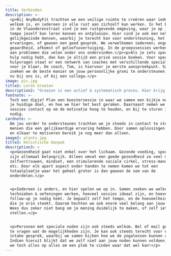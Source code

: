 ```yaml
---
title: Verbinden
description: >-
  <p>Bij AnyBodyFit trachten we een veilige ruimte te creëren waar iedereen
  welkom is, en iedereen in alle rust aan zichzelf kan werken. In het BlinkHuis
  in de Vlaanderenstraat vind je een rustgevende omgeving, waar je op je eigen
  tempo jezelf kan leren kennen en ontplooien. Hier vind je ook een netwerk van
  gelijkgezinde mensen, waarbij je terecht kan voor ondersteuning, het delen van
  ervaringen, of gewoon een goed gesprek. We verwelkomen iedereen; ongeacht
  geaardheid, afkomst of geloofsovertuiging. In de groepssessies werken we samen
  aan problemen die velen onder ons ondervinden.</p><p>Als je iets specifiekere
  hulp nodig hebt, dan kan je altijd een privé sessie boeken. Voor specifieke
  hulpvragen staat er een netwerk van coaches met verschillende specialisaties
  voor je klaar. De coach, Tom, is hiervoor je eerste aanspreekpunt. Samen
  zoeken we de beste manier om jouw persoonlijke groei te ondersteunen, of dat
  nu bij ons is, of bij een collega.</p>
image: pic.jpg
title2: Leren Groeien
description2: "Groeien is een actief & systematisch proces. Hier krijg je de tools om zelfstandig je potentieel te verkennen en bereiken. In de coaching sessies leer je over technieken en theorieën van gedragsverandering, leer je doelen stellen en bereiken, en ruimen we obstakels uit de weg. Er wordt gehandeld over verschillende thema's zoals sport, voeding, slaap, mindset en meer. Tijdens de yoga sessies wordt er steeds uitgelegd wat we doen en waarom, zodat je dit meteen in het dagelijkse leven kan gebruiken. Het einddoel: jou coachen, totdat je jezelf kan coachen.\r"
footnote: >-
  Toch een dipje? Plan een boostersessie in waar we samen een kijkje nemen naar
  je huidige doel, en hoe we hier het best geraken. Daarnaast nemen we tussen
  sessies contact op om de motivatie hoog te houden, en bij te sturen indien
  nodig.
cardnote: >-
  Om jou verder te ondersteunen trachten we je steeds in contact te stellen met
  mensen die een gelijkaardige ervaring hebben. Door samen oplossingen te zoeken
  en elkaar te motiveren bereik je nog meer dan alleen.
image2: plants.jpg
title3: Holistische Aanpak
description3: >
  <p>Gezondheid gaat niet enkel over het lichaam. Gezonde voeding, sport & slaap
  zijn allemaal belangrijk. Alleen omvat een goede gezondheid zo veel meer:
  zelfvertrouwen, mindset, een stimulerende sociale cirkel, stress-management
  etc. Door elk apart aspect onder handen te nemen komen we tot een
  totaalplaatje waar het geheel groter is dan gewoon de som van de
  onderdelen.</p>


  <p>Iedereen is anders, en hier spelen we op in. Samen zoeken we welke
  technieken & oefeningen werken, hoeveel sessies ideaal zijn, en hoeveel
  follow-up je nodig hebt. Je bepaalt zelf het tempo, en de hoeveelheid moeite
  die je erin steekt. Daarom hechten we ook enorm veel belang aan jouw input.
  Wees dus zeker niet bang om je mening duidelijk te maken, of zelf iets voor te
  stellen.</p>


  <p>Personen met speciale noden zijn ook steeds welkom. Bel of mail gerust om
  te vragen wat de mogelijkheden zijn. Je kan ook steeds terecht voor een gratis
  intake gesprek, waarbij we samen kijken hoe we de yogalessen kunnen aanpassen.
  Indien hieruit blijkt dat we zelf niet aan jouw noden kunnen voldoen, zetten
  we toch alles op alles om een plek te vinden waar dat wel kan!</p>
---
```


